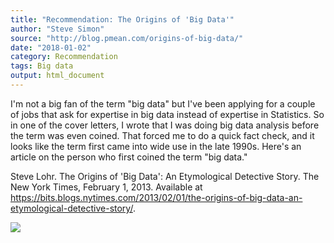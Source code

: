 ```yaml
---
title: "Recommendation: The Origins of 'Big Data'"
author: "Steve Simon"
source: "http://blog.pmean.com/origins-of-big-data/"
date: "2018-01-02"
category: Recommendation
tags: Big data
output: html_document
---
```


I'm not a big fan of the term "big data" but I've been applying for a
couple of jobs that ask for expertise in big data instead of expertise
in Statistics. So in one of the cover letters, I wrote that I was doing
big data analysis before the term was even coined. That forced me to do
a quick fact check, and it looks like the term first came into wide use
in the late 1990s. Here's an article on the person who first coined the
term "big data."

<!---More--->

Steve Lohr. The Origins of 'Big Data': An Etymological Detective Story.
The New York Times, February 1, 2013. Available at
<https://bits.blogs.nytimes.com/2013/02/01/the-origins-of-big-data-an-etymological-detective-story/>.

![](../../../web/images/18/origins-of-big-data01.png)





